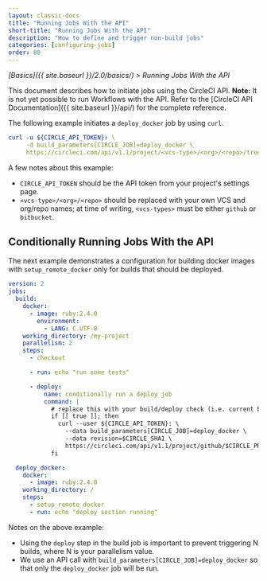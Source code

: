 ```yaml
---
layout: classic-docs
title: "Running Jobs With the API"
short-title: "Running Jobs With the API"
description: "How to define and trigger non-build jobs"
categories: [configuring-jobs]
order: 80
---
```

 
*[Basics]({{ site.baseurl }}/2.0/basics/) > Running Jobs With the API*
 
This document describes how to initiate jobs using the CircleCI API. **Note:** It is not yet possible to run Workflows with the API. Refer to the [CircleCI API Documentation]({{ site.baseurl }}/api/) for the complete reference. 

The following example initiates a `deploy_docker` job by using `curl`.

```yaml
curl -u ${CIRCLE_API_TOKEN}: \
     -d build_parameters[CIRCLE_JOB]=deploy_docker \
     https://circleci.com/api/v1.1/project/<vcs-type>/<org>/<repo>/tree/master
```

A few notes about this example:

- `CIRCLE_API_TOKEN` should be the API token from your project's settings page.
- `<vcs-type>/<org>/<repo>` should be replaced with your own VCS and org/repo names; at time of writing, `<vcs-types>` must be either `github` or `bitbucket`.


## Conditionally Running Jobs With the API

The next example demonstrates a configuration for building docker images with `setup_remote_docker` only for builds that should be deployed. 

```yaml
version: 2
jobs:
  build:
    docker:
      - image: ruby:2.4.0
        environment:
          - LANG: C.UTF-8
    working_directory: /my-project
    parallelism: 2
    steps:
      - checkout

      - run: echo "run some tests"

      - deploy:
          name: conditionally run a deploy job
          command: |
            # replace this with your build/deploy check (i.e. current branch is "release")
            if [[ true ]]; then
              curl --user ${CIRCLE_API_TOKEN}: \
                --data build_parameters[CIRCLE_JOB]=deploy_docker \
                --data revision=$CIRCLE_SHA1 \
                https://circleci.com/api/v1.1/project/github/$CIRCLE_PROJECT_USERNAME/$CIRCLE_PROJECT_REPONAME/tree/$CIRCLE_BRANCH
            fi

  deploy_docker:
    docker:
      - image: ruby:2.4.0
    working_directory: /
    steps:
      - setup_remote_docker
      - run: echo "deploy section running"
```

Notes on the above example:

- Using the `deploy` step in the build job is important to prevent triggering N builds, where N is your parallelism value.
- We use an API call with `build_parameters[CIRCLE_JOB]=deploy_docker` so that only the `deploy_docker` job will be run.
